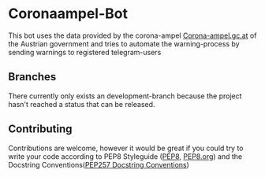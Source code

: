 # Coronaampel-Bot
This bot uses the data provided by the corona-ampel [Corona-ampel.gc.at](http://corona-ampel.gv.at/)  of the Austrian government and tries to automate the warning-process by sending warnings to registered telegram-users

## Branches
There currently only exists an development-branch because the project hasn't reached a status that can be released.

## Contributing
Contributions are welcome, however it would be great if you could try to write your code according to PEP8 Styleguide ([PEP8](https://www.python.org/dev/peps/pep-0008/), [PEP8.org](https://pep8.org/))
and the Docstring Conventions([PEP257 Docstring Conventions](https://www.python.org/dev/peps/pep-0257/))
